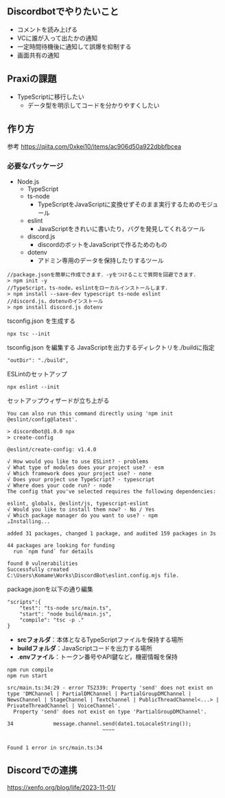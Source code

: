 ## Discordbotでやりたいこと
- コメントを読み上げる
- VCに誰が入って出たかの通知
- 一定時間待機後に通知して誤爆を抑制する
- 画面共有の通知

## Praxiの課題
- TypeScriptに移行したい
    - データ型を明示してコードを分かりやすくしたい
## 作り方
参考 https://qiita.com/0xkei10/items/ac906d50a922dbbfbcea

### 必要なパッケージ
- Node.js
  - TypeScript
  - ts-node
    - TypeScriptをJavaScriptに変換せずそのまま実行するためのモジュール
  - eslint
    - JavaScriptをきれいに書いたり，バグを発見してくれるツール
  - discord.js
    - discordのボットをJavaScriptで作るためのもの
  - dotenv
    - アドミン専用のデータを保持したりするツール

```
//package.jsonを簡単に作成できます．-yをつけることで質問を回避できます．
> npm init -y 
//TypeScript，ts-node，eslintをローカルインストールします．
> npm install --save-dev typescript ts-node eslint
//discord.js，dotenvのインストール
> npm install discord.js dotenv
```

tsconfig.json を生成する
```
npx tsc --init
```

tsconfig.json を編集する
JavaScriptを出力するディレクトリを./buildに指定
```
"outDir": "./build",
```

ESLintのセットアップ
```
npx eslint --init
```

セットアップウィザードが立ち上がる
```
You can also run this command directly using 'npm init @eslint/config@latest'.

> discordbot@1.0.0 npx
> create-config

@eslint/create-config: v1.4.0

√ How would you like to use ESLint? · problems
√ What type of modules does your project use? · esm
√ Which framework does your project use? · none
√ Does your project use TypeScript? · typescript
√ Where does your code run? · node
The config that you've selected requires the following dependencies:

eslint, globals, @eslint/js, typescript-eslint
√ Would you like to install them now? · No / Yes
√ Which package manager do you want to use? · npm
☕️Installing...

added 31 packages, changed 1 package, and audited 159 packages in 3s

44 packages are looking for funding
  run `npm fund` for details

found 0 vulnerabilities
Successfully created C:\Users\Komame\Works\DiscordBot\eslint.config.mjs file.
```

package.jsonを以下の通り編集
```
"scripts":{
    "test": "ts-node src/main.ts",
	"start": "node build/main.js",
	"compile": "tsc -p ."
}
```

- **srcフォルダ**：本体となるTypeScriptファイルを保持する場所
- **buildフォルダ**：JavaScriptコードを出力する場所
- **.envファイル**：トークン番号やAPI鍵など，機密情報を保持

```
npm run compile
npm run start

```

```
src/main.ts:34:29 - error TS2339: Property 'send' does not exist on type 'DMChannel | PartialDMChannel | PartialGroupDMChannel | NewsChannel | StageChannel | TextChannel | PublicThreadChannel<...> | PrivateThreadChannel | VoiceChannel'.
  Property 'send' does not exist on type 'PartialGroupDMChannel'.

34             message.channel.send(date1.toLocaleString());
                               ~~~~


Found 1 error in src/main.ts:34
```

## Discordでの連携

https://xenfo.org/blog/life/2023-11-01/